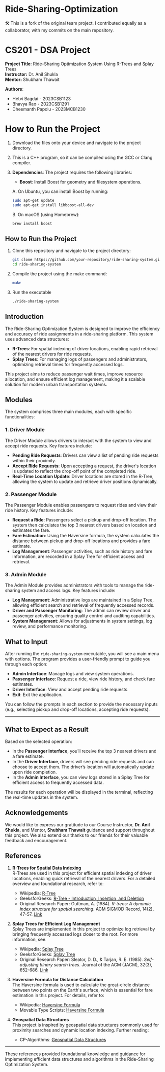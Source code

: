 # Ride-Sharing-Optimization

🛠️ This is a fork of the original team project. I contributed equally as a collaborator, with my commits on the main repository.


# CS201 - DSA Project  
**Project Title:** Ride-Sharing Optimization System Using R-Trees and Splay Trees  
**Instructor:** Dr. Anil Shukla  
**Mentor:** Shubham Thawait  

**Authors:**  
- Hetvi Bagdai - 2023CSB1123  
- Bhavya Rao - 2023CSB1291  
- Dheemanth Papolu - 2023MCB1230

# How to Run the Project

1. Download the files onto your device and navigate to the project directory.
2. This is a C++ program, so it can be compiled using the GCC or Clang compiler.
3. **Dependencies**: The project requires the following libraries:
   - **Boost**: Install Boost for geometry and filesystem operations.
 
   A. On Ubuntu, you can install Boost by running:
      ```bash
      sudo apt-get update
      sudo apt-get install libboost-all-dev
      ```
   B. On macOS (using Homebrew):
      ```bash
      brew install boost
## How to Run the Project

1. Clone this repository and navigate to the project directory:
   ```bash
   git clone https://github.com/your-repository/ride-sharing-system.git
   cd ride-sharing-system
2. Compile the project using the make command:
   ```bash
   make
3. Run the executable
   ```bash
   ./ride-sharing-system

## Introduction

The Ride-Sharing Optimization System is designed to improve the efficiency and accuracy of ride assignments in a ride-sharing platform. This system uses advanced data structures:
- **R-Trees**: For spatial indexing of driver locations, enabling rapid retrieval of the nearest drivers for ride requests.
- **Splay Trees**: For managing logs of passengers and administrators, optimizing retrieval times for frequently accessed logs.

This project aims to reduce passenger wait times, improve resource allocation, and ensure efficient log management, making it a scalable solution for modern urban transportation systems.

## Modules

The system comprises three main modules, each with specific functionalities:

### 1. Driver Module
The Driver Module allows drivers to interact with the system to view and accept ride requests. Key features include:
- **Pending Ride Requests**: Drivers can view a list of pending ride requests within their proximity.
- **Accept Ride Requests**: Upon accepting a request, the driver's location is updated to reflect the drop-off point of the completed ride.
- **Real-Time Location Update**: Driver locations are stored in the R-Tree, allowing the system to update and retrieve driver positions dynamically.

### 2. Passenger Module
The Passenger Module enables passengers to request rides and view their ride history. Key features include:
- **Request a Ride**: Passengers select a pickup and drop-off location. The system then calculates the top 3 nearest drivers based on location and estimates the fare.
- **Fare Estimation**: Using the Haversine formula, the system calculates the distance between pickup and drop-off locations and provides a fare estimate.
- **Log Management**: Passenger activities, such as ride history and fare information, are recorded in a Splay Tree for efficient access and retrieval.

### 3. Admin Module
The Admin Module provides administrators with tools to manage the ride-sharing system and access logs. Key features include:
- **Log Management**: Administrative logs are maintained in a Splay Tree, allowing efficient search and retrieval of frequently accessed records.
- **Driver and Passenger Monitoring**: The admin can review driver and passenger activities, ensuring quality control and auditing capabilities.
- **System Management**: Allows for adjustments in system settings, log review, and performance monitoring.


## What to Input

After running the `ride-sharing-system` executable, you will see a main menu with options. The program provides a user-friendly prompt to guide you through each option:

- **Admin Interface**: Manage logs and view system operations.
- **Passenger Interface**: Request a ride, view ride history, and check fare estimates.
- **Driver Interface**: View and accept pending ride requests.
- **Exit**: Exit the application.

You can follow the prompts in each section to provide the necessary inputs (e.g., selecting pickup and drop-off locations, accepting ride requests).

---


## What to Expect as a Result

Based on the selected operation:

- In the **Passenger Interface**, you’ll receive the top 3 nearest drivers and a fare estimate.
- In the **Driver Interface**, drivers will see pending ride requests and can choose to accept them. The driver’s location will automatically update upon ride completion.
- In the **Admin Interface**, you can view logs stored in a Splay Tree for efficient access to frequently accessed data.

The results for each operation will be displayed in the terminal, reflecting the real-time updates in the system.

## Acknowledgements

We would like to express our gratitude to our Course Instructor, **Dr. Anil Shukla**, and Mentor, **Shubham Thawait** guidance and support throughout this project. We also extend our thanks to our friends for their valuable feedback and encouragement.

## References

1. **R-Trees for Spatial Data Indexing**  
   R-Trees are used in this project for efficient spatial indexing of driver locations, enabling quick retrieval of the nearest drivers. For a detailed overview and foundational research, refer to:
   - Wikipedia: [R-Tree](https://en.wikipedia.org/wiki/R-tree)
   - GeeksforGeeks: [R-Tree - Introduction, Insertion, and Deletion](https://www.geeksforgeeks.org/r-tree-introduction-insertion-and-deletion/)
   - Original Research Paper: Guttman, A. (1984). *R-trees: A dynamic index structure for spatial searching*. ACM SIGMOD Record, 14(2), 47-57. [Link](https://doi.org/10.1145/602259.602266)

2. **Splay Trees for Efficient Log Management**  
   Splay Trees are implemented in this project to optimize log retrieval by bringing frequently accessed logs closer to the root. For more information, see:
   - Wikipedia: [Splay Tree](https://en.wikipedia.org/wiki/Splay_tree)
   - GeeksforGeeks: [Splay Tree](https://www.geeksforgeeks.org/splay-tree-set-1-insert/)
   - Original Research Paper: Sleator, D. D., & Tarjan, R. E. (1985). *Self-adjusting binary search trees*. Journal of the ACM (JACM), 32(3), 652-686. [Link](https://doi.org/10.1145/3828.3835)

3. **Haversine Formula for Distance Calculation**  
   The Haversine formula is used to calculate the great-circle distance between two points on the Earth's surface, which is essential for fare estimation in this project. For details, refer to:
   - Wikipedia: [Haversine Formula](https://en.wikipedia.org/wiki/Haversine_formula)
   - Movable Type Scripts: [Haversine Formula](https://www.movable-type.co.uk/scripts/latlong.html)

4. **Geospatial Data Structures**  
   This project is inspired by geospatial data structures commonly used for proximity searches and dynamic location indexing. Further reading:
   - CP-Algorithms: [Geospatial Data Structures](https://cp-algorithms.com/geometry/geospatial-data-structures.html)

---

These references provided foundational knowledge and guidance for implementing efficient data structures and algorithms in the Ride-Sharing Optimization System.
